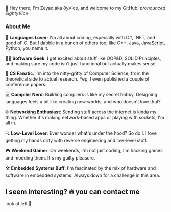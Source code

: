 👋 Hey there, I'm Zeyad aka 8yVice, and welcome to my GitHub!
*pronounced EightyVice*

### About Me

🚀 **Languages Lover**: I'm all about coding, especially with C#, .NET, and good ol' C. But I dabble in a bunch of others too, like C++, Java, JavaScript, Python, you name it.

👨‍💻 **Software Geek**: I get excited about stuff like OOP&D, SOLID Principles, and making sure my code isn't just functional but actually makes sense.

🧠 **CS Fanatic**: I'm into the nitty-gritty of Computer Science, from the theoretical side to actual research. Yep, I even published a couple of conference papers.

💻 **Compiler Nerd**: Building compilers is like my secret hobby. Designing languages feels a bit like creating new worlds, and who doesn't love that?

🌐 **Networking Enthusiast**: Sending stuff across the internet is kinda my thing. Whether it's making network-based apps or playing with sockets, I'm all in.

🔍 **Low-Level Lover**: Ever wonder what's under the hood? So do I. I love getting my hands dirty with reverse engineering and low-level stuff.

🎮 **Weekend Gamer**: On weekends, I'm not just coding; I'm hacking games and modding them. It's my guilty pleasure.

🛠️ **Embedded Systems Buff**: I'm fascinated by the mix of hardware and software in embedded systems. Always down for a challenge in this area.

## I seem interesting? 🔥 you can contact me
look at left 👀
